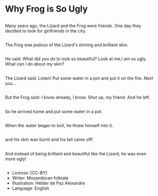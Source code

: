 # Why Frog is So Ugly

##
Many years ago, the
Lizard and the Frog
were friends. One day
they decided to look
for girlfriends in the
city.

##
The Frog was jealous
of the Lizard's shining
and brilliant skin.

##
He said: What did you
do to look so beautiful?
Look at me,I am so ugly.
What can I do about my
skin?

##
The Lizard said:
Listen! Put some water
in a pot and put it on
the fire.
Next you...

##
But the Frog said: I
know already, I know.
Shut up, my friend. And
he left.

##
So he arrived home and
put some water in
a pot.

##
When the water began
to boil, he threw himself
into it.

##
and his skin was burnt
and his tail came off!

##
And instead of being
brilliant and beautiful
like the Lizard, he was
even more ugly!

##
* License: [CC-BY]
* Writer: Mozambican folktale
* Illustration: Hélder de Paz Alexandre
* Language: English

